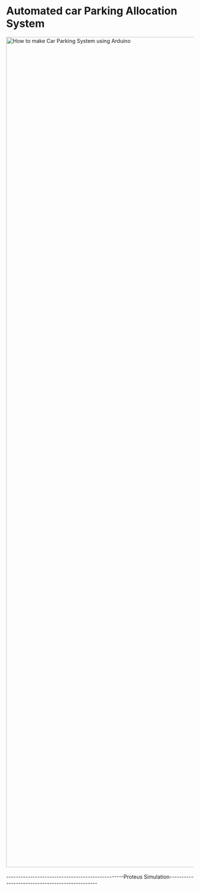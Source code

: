 # Automated car Parking Allocation System
<img width="2230" alt="How to make Car Parking System using Arduino" src="https://github.com/shubhamkushwaha133/Automated-Car-parking-allocation-system/assets/110382194/c3998b5b-7676-41c4-8f84-744bc6a6d224">
<br> <br>
-------------------------------------------------Proteus Simulation------------------------------------------------
<br><br> 
<href="https://github.com/shubhamkushwaha133/Automated-Car-parking-allocation-system/assets/110382194/04790204-0eee-4941-a51c-df4069a170ea">
<br><br>
